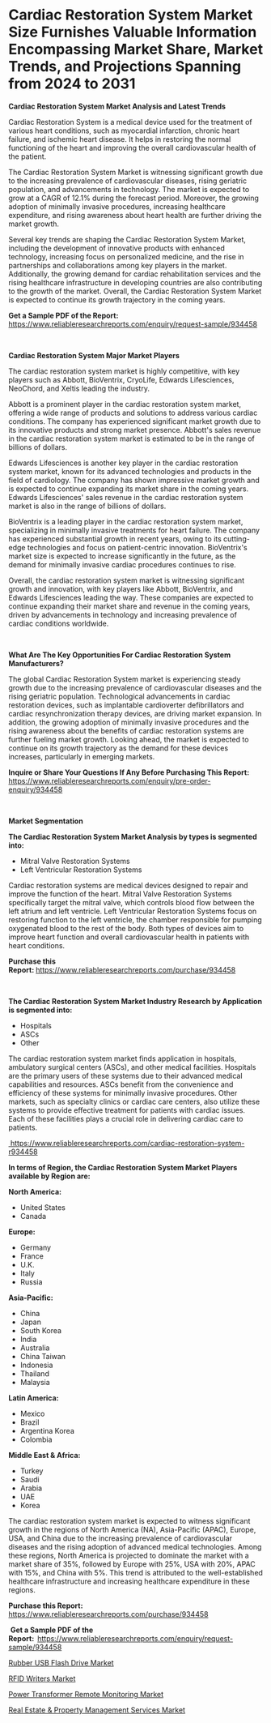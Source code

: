 <p><h1>Cardiac Restoration System Market Size Furnishes Valuable Information Encompassing Market Share, Market Trends, and Projections Spanning from 2024 to 2031</h1></p><p><strong>Cardiac Restoration System Market Analysis and Latest Trends</strong></p>
<p><p>Cardiac Restoration System is a medical device used for the treatment of various heart conditions, such as myocardial infarction, chronic heart failure, and ischemic heart disease. It helps in restoring the normal functioning of the heart and improving the overall cardiovascular health of the patient.</p><p>The Cardiac Restoration System Market is witnessing significant growth due to the increasing prevalence of cardiovascular diseases, rising geriatric population, and advancements in technology. The market is expected to grow at a CAGR of 12.1% during the forecast period. Moreover, the growing adoption of minimally invasive procedures, increasing healthcare expenditure, and rising awareness about heart health are further driving the market growth.</p><p>Several key trends are shaping the Cardiac Restoration System Market, including the development of innovative products with enhanced technology, increasing focus on personalized medicine, and the rise in partnerships and collaborations among key players in the market. Additionally, the growing demand for cardiac rehabilitation services and the rising healthcare infrastructure in developing countries are also contributing to the growth of the market. Overall, the Cardiac Restoration System Market is expected to continue its growth trajectory in the coming years.</p></p>
<p><strong>Get a Sample PDF of the Report:&nbsp;</strong> <a href="https://www.reliableresearchreports.com/enquiry/request-sample/934458">https://www.reliableresearchreports.com/enquiry/request-sample/934458</a></p>
<p>&nbsp;</p>
<p><strong>Cardiac Restoration System Major Market Players</strong></p>
<p><p>The cardiac restoration system market is highly competitive, with key players such as Abbott, BioVentrix, CryoLife, Edwards Lifesciences, NeoChord, and Xeltis leading the industry. </p><p>Abbott is a prominent player in the cardiac restoration system market, offering a wide range of products and solutions to address various cardiac conditions. The company has experienced significant market growth due to its innovative products and strong market presence. Abbott's sales revenue in the cardiac restoration system market is estimated to be in the range of billions of dollars.</p><p>Edwards Lifesciences is another key player in the cardiac restoration system market, known for its advanced technologies and products in the field of cardiology. The company has shown impressive market growth and is expected to continue expanding its market share in the coming years. Edwards Lifesciences' sales revenue in the cardiac restoration system market is also in the range of billions of dollars.</p><p>BioVentrix is a leading player in the cardiac restoration system market, specializing in minimally invasive treatments for heart failure. The company has experienced substantial growth in recent years, owing to its cutting-edge technologies and focus on patient-centric innovation. BioVentrix's market size is expected to increase significantly in the future, as the demand for minimally invasive cardiac procedures continues to rise.</p><p>Overall, the cardiac restoration system market is witnessing significant growth and innovation, with key players like Abbott, BioVentrix, and Edwards Lifesciences leading the way. These companies are expected to continue expanding their market share and revenue in the coming years, driven by advancements in technology and increasing prevalence of cardiac conditions worldwide.</p></p>
<p>&nbsp;</p>
<p><strong>What Are The Key Opportunities For Cardiac Restoration System Manufacturers?</strong></p>
<p><p>The global Cardiac Restoration System market is experiencing steady growth due to the increasing prevalence of cardiovascular diseases and the rising geriatric population. Technological advancements in cardiac restoration devices, such as implantable cardioverter defibrillators and cardiac resynchronization therapy devices, are driving market expansion. In addition, the growing adoption of minimally invasive procedures and the rising awareness about the benefits of cardiac restoration systems are further fueling market growth. Looking ahead, the market is expected to continue on its growth trajectory as the demand for these devices increases, particularly in emerging markets.</p></p>
<p><strong>Inquire or Share Your Questions If Any Before Purchasing This Report:</strong> <a href="https://www.reliableresearchreports.com/enquiry/pre-order-enquiry/934458">https://www.reliableresearchreports.com/enquiry/pre-order-enquiry/934458</a></p>
<p>&nbsp;</p>
<p><strong>Market Segmentation</strong></p>
<p><strong>The Cardiac Restoration System Market Analysis by types is segmented into:</strong></p>
<p><ul><li>Mitral Valve Restoration Systems</li><li>Left Ventricular Restoration Systems</li></ul></p>
<p><p>Cardiac restoration systems are medical devices designed to repair and improve the function of the heart. Mitral Valve Restoration Systems specifically target the mitral valve, which controls blood flow between the left atrium and left ventricle. Left Ventricular Restoration Systems focus on restoring function to the left ventricle, the chamber responsible for pumping oxygenated blood to the rest of the body. Both types of devices aim to improve heart function and overall cardiovascular health in patients with heart conditions.</p></p>
<p><strong>Purchase this Report:&nbsp;</strong><a href="https://www.reliableresearchreports.com/purchase/934458">https://www.reliableresearchreports.com/purchase/934458</a></p>
<p>&nbsp;</p>
<p><strong>The Cardiac Restoration System Market Industry Research by Application is segmented into:</strong></p>
<p><ul><li>Hospitals</li><li>ASCs</li><li>Other</li></ul></p>
<p><p>The cardiac restoration system market finds application in hospitals, ambulatory surgical centers (ASCs), and other medical facilities. Hospitals are the primary users of these systems due to their advanced medical capabilities and resources. ASCs benefit from the convenience and efficiency of these systems for minimally invasive procedures. Other markets, such as specialty clinics or cardiac care centers, also utilize these systems to provide effective treatment for patients with cardiac issues. Each of these facilities plays a crucial role in delivering cardiac care to patients.</p></p>
<p><a href="https://www.reliableresearchreports.com/cardiac-restoration-system-r934458">&nbsp;https://www.reliableresearchreports.com/cardiac-restoration-system-r934458</a></p>
<p><strong>In terms of Region, the Cardiac Restoration System Market Players available by Region are:</strong></p>
<p>
    <p> <strong> North America: </strong>
        <ul>
            <li>United States</li>
            <li>Canada</li>
        </ul>
        </p> 
    <p> <strong> Europe: </strong>
        <ul>
            <li>Germany</li>
            <li>France</li>
            <li>U.K.</li>
            <li>Italy</li>
            <li>Russia</li>
        </ul>
        </p> 
    <p> <strong> Asia-Pacific: </strong>
        <ul>
            <li>China</li>
            <li>Japan</li>
            <li>South Korea</li>
            <li>India</li>
            <li>Australia</li>
            <li>China Taiwan</li>
            <li>Indonesia</li>
            <li>Thailand</li>
            <li>Malaysia</li>
        </ul>
        </p> 
    <p> <strong> Latin America: </strong>
        <ul>
            <li>Mexico</li>
            <li>Brazil</li>
            <li>Argentina Korea</li>
            <li>Colombia</li>
        </ul>
        </p> 
    <p> <strong> Middle East & Africa: </strong>
        <ul>
            <li>Turkey</li>
            <li>Saudi</li>
            <li>Arabia</li>
            <li>UAE</li>
            <li>Korea</li>
        </ul>
    </p>
    </p>
<p><p>The cardiac restoration system market is expected to witness significant growth in the regions of North America (NA), Asia-Pacific (APAC), Europe, USA, and China due to the increasing prevalence of cardiovascular diseases and the rising adoption of advanced medical technologies. Among these regions, North America is projected to dominate the market with a market share of 35%, followed by Europe with 25%, USA with 20%, APAC with 15%, and China with 5%. This trend is attributed to the well-established healthcare infrastructure and increasing healthcare expenditure in these regions.</p></p>
<p><strong>Purchase this Report: </strong><a href="https://www.reliableresearchreports.com/purchase/934458">https://www.reliableresearchreports.com/purchase/934458</a></p>
<p>&nbsp;<strong>Get a Sample PDF of the Report:&nbsp;&nbsp;</strong><a href="https://www.reliableresearchreports.com/enquiry/request-sample/934458">https://www.reliableresearchreports.com/enquiry/request-sample/934458</a></p>
<p><strong></strong></p>
<p><p><a href="https://www.linkedin.com/pulse/rubber-usb-flash-drive-market-size-trends-complete-industry-ptq7e">Rubber USB Flash Drive Market</a></p><p><a href="https://www.linkedin.com/pulse/rfid-writers-market-research-report-its-history-forecast-2024-eutse">RFID Writers Market</a></p><p><a href="https://github.com/SashaBeier2023/Market-Research-Report-List-1/blob/main/power-transformer-remote-monitoring-market.md">Power Transformer Remote Monitoring Market</a></p><p><a href="https://github.com/singletonthaxterkelliehr2df/Market-Research-Report-List-2/blob/main/real-estate-property-management-services-market.md">Real Estate & Property Management Services Market</a></p></p>